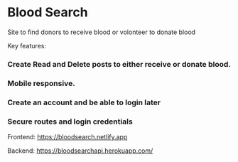# Blood Search
Site to find donors to receive blood  or volonteer to donate blood



Key features: 

### Create Read and Delete posts to either receive or donate blood.

### Mobile responsive.

### Create an account and be able to login later

### Secure routes and login credentials

Frontend: https://bloodsearch.netlify.app

Backend: https://bloodsearchapi.herokuapp.com/


